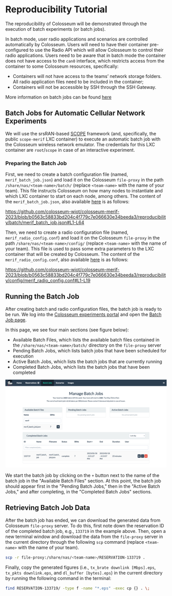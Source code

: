 # Reproducibility Tutorial

The reproducibility of Colosseum will be demonstrated through the execution of batch experiments (or batch jobs).

In batch mode, user radio applications and scenarios are controlled automatically by Colosseum.
Users will need to have their container pre-configured to use the Radio API which will allow Colosseum to control their radio applications.
Users need to be aware that in batch mode the container does not have access to the `can0` interface, which restricts access from the container to some Colosseum resources, specifically:

- Containers will not have access to the teams’ network storage folders. All radio application files need to be included in the container;
- Containers will not be accessible by SSH through the SSH Gateway.

More information on batch jobs can be found [here](https://colosseumneu.freshdesk.com/support/solutions/articles/61000253519-batch-mode-format-and-process)


## Batch Jobs for Automatic Cellular Network Experiments

We will use the srsRAN-based [SCOPE](https://openrangym.com/ran-frameworks/scope) framework (and, specifically, the public `scope-merif` LXC container) to execute an automatic batch job with the Colosseum wireless network emulator. The credentials for this LXC container are `root`/`scope` in case of an interactive experiment.

### Preparing the Batch Job

First, we need to create a batch configuration file (named, `merif_batch_job.json`) and load it on the Colosseum `file-proxy` in the path `/share/nas/<team-name>/batch/` (replace `<team-name>` with the name of your team).
This file instructs Colosseum on how many nodes to instantiate and which LXC container to start on each node, among others.
The content of the `merif_batch_job.json`, also available [here](batch/merif_batch_job.json) is as follows:

https://github.com/colosseum-wiot/colosseum-merif-2023/blob/b0563c58833bd204c4f779c7e066630e34beeda3/reproducibility/batch/merif_batch_job.json#L1-L64

Then, we need to create a radio configuration file (named, `merif_radio_config.conf`) and load it on the Colosseum `file-proxy` in the path `/share/nas/<team-name>/config/` (replace `<team-name>` with the name of your team).
This file is used to pass some extra parameters to the LXC container that will be created by Colosseum.
The content of the `merif_radio_config.conf`, also available [here](config/merif_radio_config.conf) is as follows:

https://github.com/colosseum-wiot/colosseum-merif-2023/blob/b0563c58833bd204c4f779c7e066630e34beeda3/reproducibility/config/merif_radio_config.conf#L1-L19


## Running the Batch Job

After creating batch and radio configuration files, the batch job is ready to be run.
We log into the [Colosseum experiments portal](https://experiments.colosseum.net/) and open the [Batch Job page](https://experiments.colosseum.net/batch).

In this page, we see four main sections (see figure below):
- Available Batch Files, which lists the available batch files contained in the `/share/nas/<team-name>/batch/` directory on the `file-proxy` server
- Pending Batch Jobs, which lists batch jobs that have been scheduled for execution
- Active Batch Jobs, which lists the batch jobs that are currently running
- Completed Batch Jobs, which lists the batch jobs that have been completed

![Batch Jobs](figure/batchjobs.png)

We start the batch job by clicking on the `+` button next to the name of the batch job in the "Available Batch Files" section.
At this point, the batch job should appear first in the "Pending Batch Jobs," then in the "Active Batch Jobs," and after completing, in the "Completed Batch Jobs" sections.


## Retrieving Batch Job Data

After the batch job has ended, we can download the generated data from Colosseum `file-proxy` server.
To do this, first note down the reservation ID of the completed batch job, e.g., `133719` in the example above.
Then, open a new terminal window and download the data from the `file-proxy` server in the current directory through the following `scp` command (replace `<team-name>` with the name of your team).

```bash
scp -r file-proxy:/share/nas/<team-name>/RESERVATION-133719 .
```

Finally, copy the generated figures (i.e., `tx_brate downlink [Mbps].eps`, `tx_pkts downlink.eps`, and `dl_buffer [bytes].eps`) in the current directory by running the following command in the terminal:

```bash
find RESERVATION-133719/ -type f -name "*.eps" -exec cp {} . \;
```